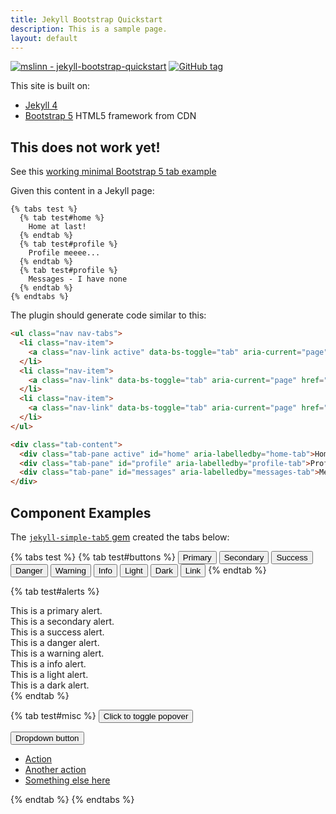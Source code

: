 ```yaml
---
title: Jekyll Bootstrap Quickstart
description: This is a sample page.
layout: default
---
```


[![mslinn -
jekyll-bootstrap-quickstart](https://img.shields.io/static/v1?label=mslinn&message=jekyll-bootstrap-quickstart&color=blue&logo=github)](https://github.com/mslinn/jekyll-bootstrap-quickstart) [![GitHub
tag](https://img.shields.io/github/tag/mslinn/jekyll-bootstrap-quickstart?include_prereleases=&sort=semver)](https://github.com/mslinn/jekyll-bootstrap-quickstart/releases/)

This site is built on:

- [Jekyll 4](https://jekyllrb.com)
- [Bootstrap 5](https://getbootstrap.com/) HTML5 framework from CDN

## This does not work yet!
See this [working minimal Bootstrap 5 tab example](https://codepen.io/mslinn/pen/OJOjVPR)

Given this content in a Jekyll page:
```
{% tabs test %}
  {% tab test#home %}
    Home at last!
  {% endtab %}
  {% tab test#profile %}
    Profile meeee...
  {% endtab %}
  {% tab test#profile %}
    Messages - I have none
  {% endtab %}
{% endtabs %}
```
The plugin should generate code similar to this:
```html
<ul class="nav nav-tabs">
  <li class="nav-item">
    <a class="nav-link active" data-bs-toggle="tab" aria-current="page" href="#home">Home</a>
  </li>
  <li class="nav-item">
    <a class="nav-link" data-bs-toggle="tab" aria-current="page" href="#profile">Profile</a>
  </li>
  <li class="nav-item">
    <a class="nav-link" data-bs-toggle="tab" aria-current="page" href="#messages">Messages</a>
  </li>
</ul>

<div class="tab-content">
  <div class="tab-pane active" id="home" aria-labelledby="home-tab">Home at last!</div>
  <div class="tab-pane" id="profile" aria-labelledby="profile-tab">Profile meeee...</div>
  <div class="tab-pane" id="messages" aria-labelledby="messages-tab">Messages - I have none</div>
</div>
```

## Component Examples

The [`jekyll-simple-tab5` gem](https://github.com/mslinn/jekyll-simple-tab5) created the tabs below:

{% tabs test %}
  {% tab test#buttons %}
    <button type="button" class="btn btn-primary btn-sm">Primary</button>
    <button type="button" class="btn btn-secondary btn-sm">Secondary</button>
    <button type="button" class="btn btn-success btn-sm">Success</button>
    <button type="button" class="btn btn-danger btn-sm">Danger</button>
    <button type="button" class="btn btn-warning btn-sm">Warning</button>
    <button type="button" class="btn btn-info" btn-sm>Info</button>
    <button type="button" class="btn btn-light" btn-sm>Light</button>
    <button type="button" class="btn btn-dark" btn-sm>Dark</button>
    <button type="button" class="btn btn-link" btn-sm>Link</button>
  {% endtab %}

  {% tab test#alerts %}
    <div class="alert alert-primary" role="alert">
        This is a primary alert.
    </div>
    <div class="alert alert-secondary" role="alert">
      This is a secondary alert.
    </div>
    <div class="alert alert-success" role="alert">
      This is a success alert.
    </div>
    <div class="alert alert-danger" role="alert">
      This is a danger alert.
    </div>
    <div class="alert alert-warning" role="alert">
      This is a warning alert.
    </div>
    <div class="alert alert-info" role="alert">
      This is a info alert.
    </div>
    <div class="alert alert-light" role="alert">
      This is a light alert.
    </div>
    <div class="alert alert-dark" role="alert">
      This is a dark alert.
    </div>
  {% endtab %}

  {% tab test#misc %}
    <button type="button" class="btn btn-lg btn-danger" data-toggle="popover" title="Popover title"
      data-content="And here's some amazing content. It's very engaging. Right?">Click to toggle popover</button>
    <div class="dropdown">
        <button class="btn btn-secondary dropdown-toggle" type="button" id="dropdownMenuButton1"
            data-bs-toggle="dropdown" aria-expanded="false">
            Dropdown button
        </button>
        <ul class="dropdown-menu" aria-labelledby="dropdownMenuButton1">
            <li><a class="dropdown-item" href="#">Action</a></li>
            <li><a class="dropdown-item" href="#">Another action</a></li>
            <li><a class="dropdown-item" href="#">Something else here</a></li>
        </ul>
    </div>
  {% endtab %}
{% endtabs %}
